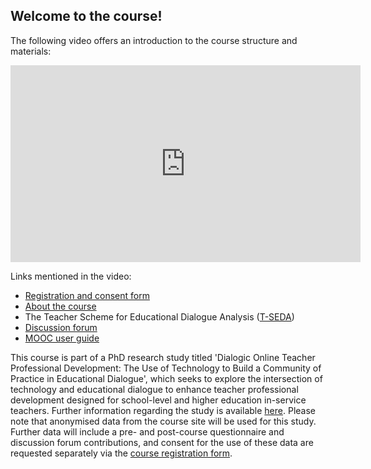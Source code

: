 ## Welcome to the course!

The following video offers an introduction to the course structure and materials:

<iframe width="560" height="315" src="https://www.youtube.com/embed/ezygcfPf0HI" title="YouTube video player" frameborder="0" allow="accelerometer; autoplay; clipboard-write; encrypted-media; gyroscope; picture-in-picture" allowfullscreen></iframe>

Links mentioned in the video:
* [Registration and consent form](https://docs.google.com/forms/d/e/1FAIpQLSdVGqzG-GIDHSu8U08oDWFrMHdD8bd1ignlVQ5tUBtrw8dpPw/viewform?usp=sf_link)
* [About the course](https://mbrugha.github.io/course-in-a-box/about/)
* The Teacher Scheme for Educational Dialogue Analysis ([T-SEDA](https://www.educ.cam.ac.uk/research/programmes/tseda/))
* [Discussion forum](https://www.edudialogue.org/forum/mooc-for-facilitators/)
* [MOOC user guide](https://mbrugha.github.io/course-in-a-box/modules/introduction/MOOC-user-guide/)

This course is part of a PhD research study titled 'Dialogic Online Teacher Professional Development: The Use of Technology to Build a Community of Practice in Educational Dialogue', which seeks to explore the intersection of technology and educational dialogue to enhance teacher professional development designed for school-level and higher education in-service teachers. Further information regarding the study is available [here](https://drive.google.com/file/d/1Ekrbz5_ma9CMDIytj4PZI81MqR6IGoyF/view?usp=sharing). Please note that anonymised data from the course site will be used for this study. Further data will include a pre- and post-course questionnaire and discussion forum contributions, and consent for the use of these data are requested separately via the [course registration form](https://docs.google.com/forms/d/e/1FAIpQLSdVGqzG-GIDHSu8U08oDWFrMHdD8bd1ignlVQ5tUBtrw8dpPw/viewform?usp=sf_link).
